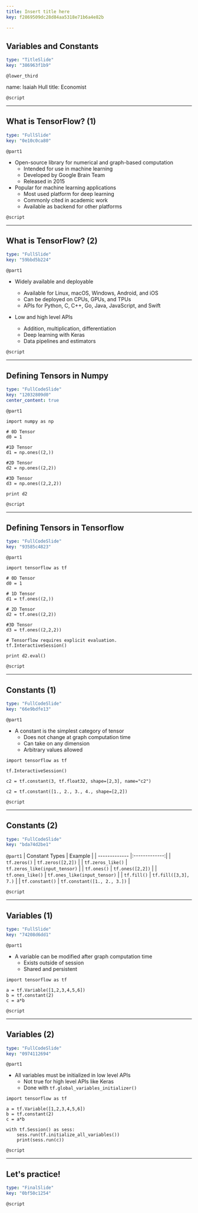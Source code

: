 ```yaml
---
title: Insert title here
key: f2869509dc28d84aa5318e71b6a4e82b

---
```

## Variables and Constants

```yaml
type: "TitleSlide"
key: "386963f1b9"
```

`@lower_third`

name: Isaiah Hull
title: Economist


`@script`



---
## What is TensorFlow? (1)

```yaml
type: "FullSlide"
key: "0e10c0ca80"
```

`@part1`
* Open-source library for numerical and graph-based computation
  * Intended for use in machine learning
  * Developed by Google Brain Team
  * Released in 2015
* Popular for machine learning applications
  * Most used platform for deep learning
  * Commonly cited in academic work
  * Available as backend for other platforms


`@script`



---
## What is TensorFlow? (2)

```yaml
type: "FullSlide"
key: "59bbd5b224"
```

`@part1`
* Widely available and deployable
  * Available for Linux, macOS, Windows, Android, and iOS
  * Can be deployed on CPUs, GPUs, and TPUs
  * APIs for Python, C, C++, Go, Java, JavaScript, and Swift

* Low and high level APIs
  * Addition, multiplication, differentiation
  * Deep learning with Keras
  * Data pipelines and estimators


`@script`



---
## Defining Tensors in Numpy

```yaml
type: "FullCodeSlide"
key: "12032809d0"
center_content: true
```

`@part1`
```
import numpy as np

# 0D Tensor
d0 = 1

#1D Tensor
d1 = np.ones((2,))

#2D Tensor
d2 = np.ones((2,2))

#3D Tensor
d3 = np.ones((2,2,2))

print d2
```


`@script`



---
## Defining Tensors in Tensorflow

```yaml
type: "FullCodeSlide"
key: "93585c4823"
```

`@part1`
```
import tensorflow as tf

# 0D Tensor
d0 = 1

# 1D Tensor
d1 = tf.ones((2,))

# 2D Tensor
d2 = tf.ones((2,2))

#3D Tensor
d3 = tf.ones((2,2,2))

# Tensorflow requires explicit evaluation.
tf.InteractiveSession()

print d2.eval()
```


`@script`



---
## Constants (1)

```yaml
type: "FullCodeSlide"
key: "66e9bdfe13"
```

`@part1`
* A constant is the simplest category of tensor
  * Does not change at graph computation time
  * Can take on any dimension
  * Arbitrary values allowed


```
import tensorflow as tf

tf.InteractiveSession()

c2 = tf.constant(3, tf.float32, shape=[2,3], name="c2")

c2 = tf.constant([1., 2., 3., 4., shape=[2,2])
```


`@script`



---
## Constants (2)

```yaml
type: "FullCodeSlide"
key: "bda74d2be1"
```

`@part1`
| Constant Types       | Example          | 
| ------------- |:-------------:| 
| `tf.zeros()`      | `tf.zeros([2,2])` | 
| `tf.zeros_like()`      | `tf.zeros_like(input_tensor)`      | 
| `tf.ones()` | `tf.ones([2,2])`      |
| `tf.ones_like()` | `tf.ones_like(input_tensor)` |
| `tf.fill()` | `tf.fill([3,3], 7.)` |
| `tf.constant()` | `tf.constant([1., 2., 3.])` |


`@script`



---
## Variables (1)

```yaml
type: "FullSlide"
key: "74208d6dd1"
```

`@part1`
* A variable can be modified after graph computation time
  * Exists outside of session
  * Shared and persistent

```
import tensorflow as tf

a = tf.Variable([1,2,3,4,5,6])
b = tf.constant(2)
c = a*b
```


`@script`



---
## Variables (2)

```yaml
type: "FullCodeSlide"
key: "0974112694"
```

`@part1`
* All variables must be initialized in low level APIs
  * Not true for high level APIs like Keras
  * Done with `tf.global_variables_initializer()`

```
import tensorflow as tf

a = tf.Variable([1,2,3,4,5,6])
b = tf.constant(2)
c = a*b

with tf.Session() as sess:
	sess.run(tf.initialize_all_variables())
	print(sess.run(c))
```


`@script`



---
## Let's practice!

```yaml
type: "FinalSlide"
key: "0bf50c1254"
```

`@script`


